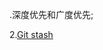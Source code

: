 .深度优先和广度优先;

2.[Git stash](https://www.bilibili.com/video/BV1nv4y1R78d/?spm_id_from=333.337.search-card.all.click&vd_source=b16d2ffe19be06c955533d871f8dad59)
